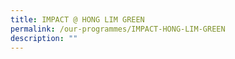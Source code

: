 ```yaml
---
title: IMPACT @ HONG LIM GREEN
permalink: /our-programmes/IMPACT-HONG-LIM-GREEN
description: ""
---
```

